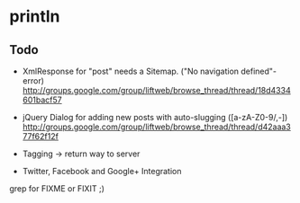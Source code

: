 # println


## Todo

* XmlResponse for "post" needs a Sitemap. ("No navigation defined"-error)
	http://groups.google.com/group/liftweb/browse_thread/thread/18d4334601bacf57

* jQuery Dialog for adding new posts with auto-slugging ([a-zA-Z0-9/,-])
	http://groups.google.com/group/liftweb/browse_thread/thread/d42aaa377f62f12f

* Tagging -> return way to server
* Twitter, Facebook and Google+ Integration


grep for FIXME or FIXIT ;)